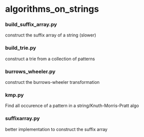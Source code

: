 # algorithms_on_strings

### build_suffix_array.py
construct the suffix array of a string (slower)

### build_trie.py
construct a trie from a collection of patterns

### burrows_wheeler.py
construct the burrows-wheeler transformation

### kmp.py
Find all occurence of a pattern in a string/Knuth-Morris-Pratt algo

### suffixarray.py 
better implementation to construct the suffix array
